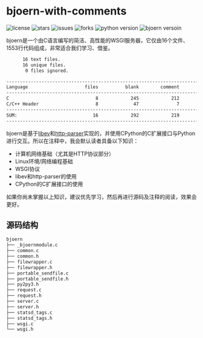 # bjoern-with-comments

![license](https://img.shields.io/github/license/uncle-lv/bjoern-with-comments) 
![stars](https://img.shields.io/github/stars/uncle-lv/bjoern-with-comments) 
![issues](https://img.shields.io/github/issues/uncle-lv/bjoern-with-comments) 
![forks](https://img.shields.io/github/forks/uncle-lv/bjoern-with-comments) 
![python version](https://camo.githubusercontent.com/dd862811fb4a02a05cd4738efdbe1034ac2d98d4702ad3f1ade1eefccc0e6377/68747470733a2f2f696d672e736869656c64732e696f2f62616467652f707974686f6e2d332e382e31302d253233306137386236) 
![bjoern versoin](https://img.shields.io/badge/bjoern-3.2.1-informational)

bjoern是一个由C语言编写的简洁、高性能的WSGI服务器，它仅由16个文件、1553行代码组成，非常适合我们学习、借鉴。

```bash
      16 text files.
      16 unique files.                              
       0 files ignored.

-------------------------------------------------------------------------------
Language                     files          blank        comment           code
-------------------------------------------------------------------------------
C                                8            245            212           1333
C/C++ Header                     8             47              7            220
-------------------------------------------------------------------------------
SUM:                            16            292            219           1553
-------------------------------------------------------------------------------
```

bjoern是基于[libev](https://github.com/enki/libev)和[http-parser](https://github.com/nodejs/http-parser)实现的，并使用CPython的C扩展接口与Python进行交互。所以在注释中，我会默认读者具备以下知识：
- 计算机网络基础（尤其是HTTP协议部分）
- Linux环境/网络编程基础
- WSGI协议
- libev和http-parser的使用
- CPython的C扩展接口的使用

如果你尚未掌握以上知识，建议优先学习，然后再进行源码及注释的阅读，效果会更好。

## 源码结构

```bash
bjoern
├── _bjoernmodule.c
├── common.c
├── common.h
├── filewrapper.c
├── filewrapper.h
├── portable_sendfile.c
├── portable_sendfile.h
├── py2py3.h
├── request.c
├── request.h
├── server.c
├── server.h
├── statsd_tags.c
├── statsd_tags.h
├── wsgi.c
└── wsgi.h
```
